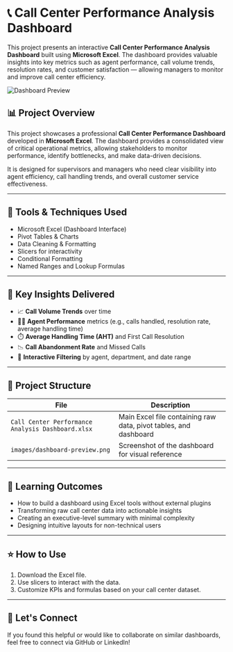 # 📞 Call Center Performance Analysis Dashboard
This project presents an interactive **Call Center Performance Analysis Dashboard** built using **Microsoft Excel**. The dashboard provides valuable insights into key metrics such as agent performance, call volume trends, resolution rates, and customer satisfaction — allowing managers to monitor and improve call center efficiency.


![Dashboard Preview](images/dashboard-preview.png)

## 📊 Project Overview

This project showcases a professional **Call Center Performance Dashboard** developed in **Microsoft Excel**. The dashboard provides a consolidated view of critical operational metrics, allowing stakeholders to monitor performance, identify bottlenecks, and make data-driven decisions.

It is designed for supervisors and managers who need clear visibility into agent efficiency, call handling trends, and overall customer service effectiveness.

---

## 🧰 Tools & Techniques Used

- Microsoft Excel (Dashboard Interface)
- Pivot Tables & Charts
- Data Cleaning & Formatting
- Slicers for interactivity
- Conditional Formatting
- Named Ranges and Lookup Formulas

---

## 📌 Key Insights Delivered

- 📈 **Call Volume Trends** over time  
- 👨‍💼 **Agent Performance** metrics (e.g., calls handled, resolution rate, average handling time)  
- ⏱️ **Average Handling Time (AHT)** and First Call Resolution  
- 📉 **Call Abandonment Rate** and Missed Calls  
- 🧭 **Interactive Filtering** by agent, department, and date range

---

## 📁 Project Structure

| File | Description |
|------|-------------|
| `Call Center Performance Analysis Dashboard.xlsx` | Main Excel file containing raw data, pivot tables, and dashboard |
| `images/dashboard-preview.png` | Screenshot of the dashboard for visual reference |

---

## 🧠 Learning Outcomes

- How to build a dashboard using Excel tools without external plugins
- Transforming raw call center data into actionable insights
- Creating an executive-level summary with minimal complexity
- Designing intuitive layouts for non-technical users


---


## ⭐ How to Use

1. Download the Excel file.
2. Use slicers to interact with the data.
3. Customize KPIs and formulas based on your call center dataset.

---

## 🔗 Let's Connect

If you found this helpful or would like to collaborate on similar dashboards, feel free to connect via GitHub or LinkedIn!
